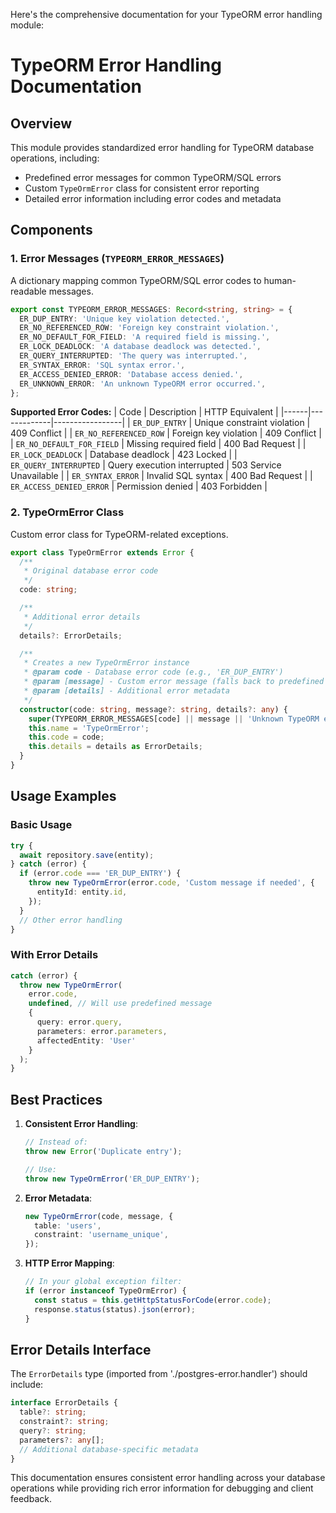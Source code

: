 Here's the comprehensive documentation for your TypeORM error handling module:

# **TypeORM Error Handling Documentation**

## **Overview**

This module provides standardized error handling for TypeORM database operations, including:

- Predefined error messages for common TypeORM/SQL errors
- Custom `TypeOrmError` class for consistent error reporting
- Detailed error information including error codes and metadata

## **Components**

### **1. Error Messages (`TYPEORM_ERROR_MESSAGES`)**

A dictionary mapping common TypeORM/SQL error codes to human-readable messages.

```typescript
export const TYPEORM_ERROR_MESSAGES: Record<string, string> = {
  ER_DUP_ENTRY: 'Unique key violation detected.',
  ER_NO_REFERENCED_ROW: 'Foreign key constraint violation.',
  ER_NO_DEFAULT_FOR_FIELD: 'A required field is missing.',
  ER_LOCK_DEADLOCK: 'A database deadlock was detected.',
  ER_QUERY_INTERRUPTED: 'The query was interrupted.',
  ER_SYNTAX_ERROR: 'SQL syntax error.',
  ER_ACCESS_DENIED_ERROR: 'Database access denied.',
  ER_UNKNOWN_ERROR: 'An unknown TypeORM error occurred.',
};
```

**Supported Error Codes:**
| Code | Description | HTTP Equivalent |
|------|-------------|-----------------|
| `ER_DUP_ENTRY` | Unique constraint violation | 409 Conflict |
| `ER_NO_REFERENCED_ROW` | Foreign key violation | 409 Conflict |
| `ER_NO_DEFAULT_FOR_FIELD` | Missing required field | 400 Bad Request |
| `ER_LOCK_DEADLOCK` | Database deadlock | 423 Locked |
| `ER_QUERY_INTERRUPTED` | Query execution interrupted | 503 Service Unavailable |
| `ER_SYNTAX_ERROR` | Invalid SQL syntax | 400 Bad Request |
| `ER_ACCESS_DENIED_ERROR` | Permission denied | 403 Forbidden |

### **2. TypeOrmError Class**

Custom error class for TypeORM-related exceptions.

```typescript
export class TypeOrmError extends Error {
  /**
   * Original database error code
   */
  code: string;

  /**
   * Additional error details
   */
  details?: ErrorDetails;

  /**
   * Creates a new TypeOrmError instance
   * @param code - Database error code (e.g., 'ER_DUP_ENTRY')
   * @param [message] - Custom error message (falls back to predefined messages)
   * @param [details] - Additional error metadata
   */
  constructor(code: string, message?: string, details?: any) {
    super(TYPEORM_ERROR_MESSAGES[code] || message || 'Unknown TypeORM error');
    this.name = 'TypeOrmError';
    this.code = code;
    this.details = details as ErrorDetails;
  }
}
```

## **Usage Examples**

### **Basic Usage**

```typescript
try {
  await repository.save(entity);
} catch (error) {
  if (error.code === 'ER_DUP_ENTRY') {
    throw new TypeOrmError(error.code, 'Custom message if needed', {
      entityId: entity.id,
    });
  }
  // Other error handling
}
```

### **With Error Details**

```typescript
catch (error) {
  throw new TypeOrmError(
    error.code,
    undefined, // Will use predefined message
    {
      query: error.query,
      parameters: error.parameters,
      affectedEntity: 'User'
    }
  );
}
```

## **Best Practices**

1. **Consistent Error Handling**:

   ```typescript
   // Instead of:
   throw new Error('Duplicate entry');

   // Use:
   throw new TypeOrmError('ER_DUP_ENTRY');
   ```

2. **Error Metadata**:

   ```typescript
   new TypeOrmError(code, message, {
     table: 'users',
     constraint: 'username_unique',
   });
   ```

3. **HTTP Error Mapping**:
   ```typescript
   // In your global exception filter:
   if (error instanceof TypeOrmError) {
     const status = this.getHttpStatusForCode(error.code);
     response.status(status).json(error);
   }
   ```

## **Error Details Interface**

The `ErrorDetails` type (imported from './postgres-error.handler') should include:

```typescript
interface ErrorDetails {
  table?: string;
  constraint?: string;
  query?: string;
  parameters?: any[];
  // Additional database-specific metadata
}
```

This documentation ensures consistent error handling across your database operations while providing rich error information for debugging and client feedback.
